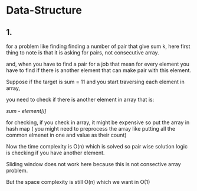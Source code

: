 # Data-Structure
## 1. 

for a problem like finding finding a number of pair that give sum k, here first thing to note is that it is asking for pairs, not consecutive array.

and, when you have to find a pair for a job that mean for every element you have to find if there is another element that can make pair with this element.

Suppose if the target is sum = 11 and you start traversing each element in array, 

you need to check if there is another element in array that is:

  <i>sum - element[i] </i>
  
for checking, if you check in array, it might be expensive so put the array in hash map ( you might need to preprocess the array like putting all the common elmenet in one and value as their count)

Now the time complexity is O(n) which is solved so pair wise solution logic is checking if you have another element.

Sliding window does not work here because this is not consective array problem.

But the space complexity is still O(n) which we want in O(1)

